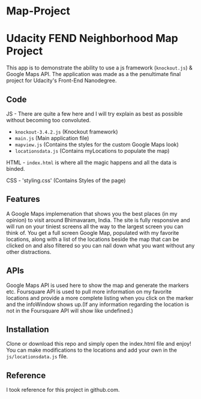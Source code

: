 # Map-Project

# Udacity FEND Neighborhood Map Project
This app is to demonstrate the ability to use a js framework (`knockout.js`) & Google Maps API.
The application was made as a the penultimate final project for Udacity's Front-End Nanodegree.

## Code
JS - There are quite a few here and I will try explain as best as possible without becoming too convoluted.
- `knockout-3.4.2.js` (Knockout framework)
- `main.js` (Main application file)
- `mapview.js` (Contains the styles for the custom Google Maps look)
- `locationsdata.js` (Contains myLocations to populate the map)

HTML - `index.html` is where all the magic happens and all the data is binded.

CSS - 'styling.css' (Contains Styles of the page)

## Features
A Google Maps implemenation that shows you the best places (in my opinion) to visit around Bhimavaram, India.
The site is fully responsive and will run on your tiniest screens all the way to the largest screen you can think of.
You get a full screen Google Map, populated with my favorite locations, along with a list of the locations beside the map that can be clicked on and also filtered so you can nail down what you want without any other distractions.

## APIs
Google Maps API is used here to show the map and generate the markers etc.
Foursquare API is used to pull more information on my favorite locations and provide a more complete listing when you click on the marker and the infoWindow shows up.(If any information regarding the location is not in the Foursquare API will show like undefined.)

## Installation
Clone or download this repo and simply open the index.html file and enjoy!
You can make modifications to the locations and add your own in the `js/locationsdata.js` file.

## Reference
I took reference for this project in github.com.
